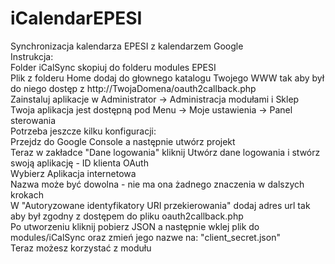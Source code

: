 # iCalendarEPESI<br>
Synchronizacja kalendarza EPESI z kalendarzem Google<br>
Instrukcja:<br>
Folder iCalSync skopiuj do folderu modules EPESI<br>
Plik z folderu Home dodaj do głownego katalogu Twojego WWW tak aby był do niego dostęp z http://TwojaDomena/oauth2callback.php<br>
Zainstaluj aplikacje w Administrator -> Administracja modułami i Sklep<br>
Twoja aplikacja jest dostępną pod Menu -> Moje ustawienia -> Panel sterowania<br>
Potrzeba jeszcze kilku konfiguracji:<br>
Przejdz do Google Console a następnie utwórz projekt<br>
Teraz w zakładce "Dane logowania" kliknij Utwórz dane logowania i stwórz swoją aplikację - ID klienta OAuth<br>
  Wybierz Aplikacja internetowa<br>
  Nazwa może być dowolna - nie ma ona żadnego znaczenia w dalszych krokach<br>
  W "Autoryzowane identyfikatory URI przekierowania" dodaj adres url tak aby był zgodny z dostępem do pliku oauth2callback.php<br>
  Po utworzeniu kliknij pobierz JSON a następnie wklej plik do modules/iCalSync oraz zmień jego nazwe na: "client_secret.json"<br>
Teraz możesz korzystać z modułu<br>
